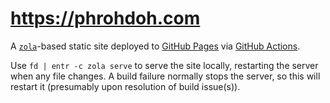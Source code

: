 # https://phrohdoh.com

A [`zola`]-based static site deployed to [GitHub Pages] via [GitHub Actions].

Use `fd | entr -c zola serve` to serve the site locally, restarting the server
when any file changes. A build failure normally stops the server, so this will
restart it (presumably upon resolution of build issue(s)).

[`zola`]: https://www.getzola.org/
[GitHub Pages]: https://pages.github.com/
[GitHub Actions]: https://github.com/features/actions
